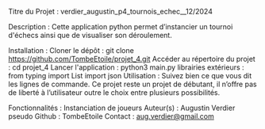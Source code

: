 Titre du Projet :
verdier_augustin_p4_tournois_echec__12/2024

Description :
Cette application python permet d’instancier un tournoi d'échecs ainsi que de visualiser son déroulement.

Installation :
Cloner le dépôt :
git clone https://github.com/TombeEtoile/projet_4.git
Accéder au répertoire du projet :
cd projet_4
Lancer l'application :
python3 main.py
librairies extérieurs :
from typing import List
import json
Utilisation :
Suivez bien ce que vous dit les lignes de commande. Ce projet reste un projet de débutant, il n’offre pas de liberté à l’utilisateur outre le choix entre plusieurs possibilités.

Fonctionnalités :
Instanciation de joueurs
Auteur(s) :
Augustin Verdier pseudo Github : TombeEtoile Contact : aug.verdier@gmail.com
